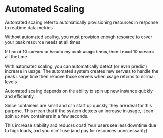 # Automated Scaling

Automated scaling refer to automatically provisioning resources in response to realtime data metrics

Without automated scaling, you must provision enough resource to cover your peak resource needs at all times

If I need 10 servers to handle my peak usage times, then I need 10 servers all the time

With automated scaling, you can automatically detect (or even predict) increase in usage. The automated system creates new servers to handle the peak usage time then remove those servers when usage returns to normal levels

Automated scaling depends on the ability to spin up new instance quickly and efficiently

Since containers are small and can start up quickly, they are ideal for this purpose. This mean that if the system detects an increase in usage, it can spin up new containers in a few seconds.

This increase stability and reduces cost! Your users see less downtime due to high loads, and you don't use (and pay for resources unnecessarity)
